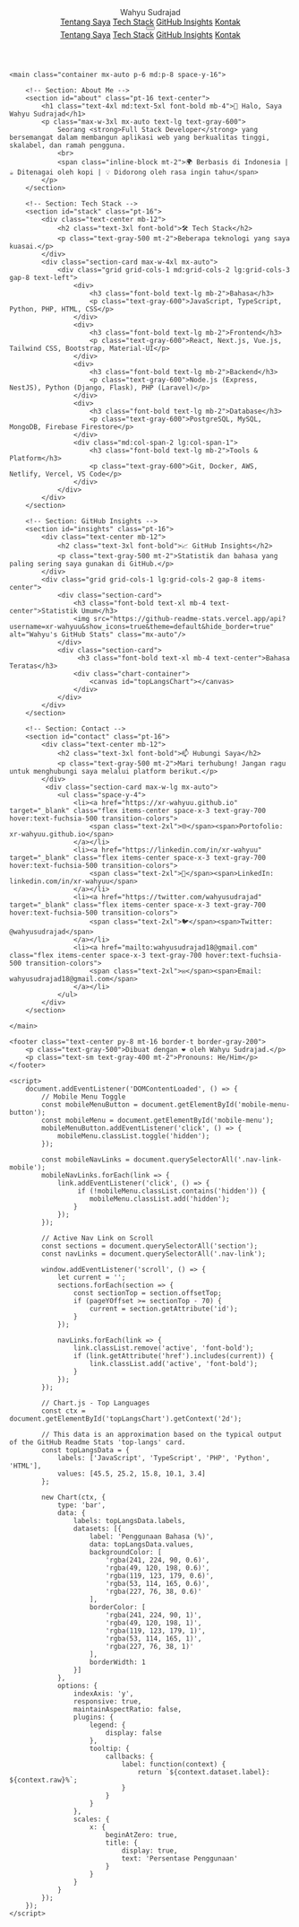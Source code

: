 <!DOCTYPE html>
<html lang="id">
<head>
    <meta charset="UTF-8">
    <meta name="viewport" content="width=device-width, initial-scale=1.0">
    <title>Portofolio Interaktif - Wahyu Sudrajad</title>
    <script src="https://cdn.tailwindcss.com"></script>
    <script src="https://cdn.jsdelivr.net/npm/chart.js"></script>
    <link rel="preconnect" href="https://fonts.googleapis.com">
    <link rel="preconnect" href="https://fonts.gstatic.com" crossorigin>
    <link href="https://fonts.googleapis.com/css2?family=Inter:wght@400;500;700&display=swap" rel="stylesheet">
    <!-- Chosen Palette: Warm Neutral Harmony -->
    <!-- Application Structure Plan: The SPA is structured into four logical, navigable sections: 1. **Hero/Intro:** A welcoming section with a brief bio. 2. **Tech Stack:** A visually organized grid showcasing skills, making it easy for recruiters to scan. 3. **GitHub Insights:** An interactive section featuring GitHub stats and a dynamic chart for top languages, allowing users to see data more clearly than a static image. 4. **Contact:** A clear, actionable contact section. This structure is more engaging and user-friendly than a linear README, guiding the user through a narrative of skills, proof of work, and contact details. -->
    <!-- Visualization & Content Choices: 
        - **README Content -> Tech Stack:** Goal: Inform & Organize. Method: A styled multi-column grid using Tailwind CSS. Interaction: None, focus is on scannability. Justification: More professional and easier to parse than a simple bulleted list.
        - **README Image -> GitHub Top Languages:** Goal: Compare & Inform. Method: Dynamic, horizontal bar chart using Chart.js. Interaction: Tooltips on hover provide exact percentages. Justification: An interactive chart is more engaging and provides more precise data than a static, themed image.
        - **README Image -> GitHub Stats:** Goal: Inform. Method: Styled card mimicking the original, but using live text and icons. Justification: Maintains the feel of the original while being more accessible and fitting the site's theme.
        - **README Content -> Contact Info:** Goal: Action. Method: Styled list with clear icons. Justification: Easy to identify and use.
    -->
    <!-- CONFIRMATION: NO SVG graphics used. NO Mermaid JS used. -->
    <style>
        body {
            font-family: 'Inter', sans-serif;
            background-color: #FDFDFD; /* Main light background */
            color: #333333;
        }
        .chart-container {
            position: relative;
            width: 100%;
            max-width: 600px;
            margin-left: auto;
            margin-right: auto;
            height: 300px;
            max-height: 400px;
        }
        .section-card {
            background-color: #FFFFFF;
            border: 1px solid #EAEAEA;
            border-radius: 12px;
            padding: 2rem;
            box-shadow: 0 4px 6px -1px rgb(0 0 0 / 0.05), 0 2px 4px -2px rgb(0 0 0 / 0.05);
        }
        .nav-link {
            transition: color 0.3s;
        }
        .nav-link:hover, .nav-link.active {
            color: #D946EF; /* Accent color for hover/active */
        }
        html {
            scroll-behavior: smooth;
        }
    </style>
</head>
<body class="antialiased">
    <header class="bg-white/80 backdrop-blur-md sticky top-0 z-50 border-b border-gray-200">
        <nav class="container mx-auto px-6 py-4 flex justify-between items-center">
            <div class="text-xl font-bold tracking-tight">
                Wahyu Sudrajad
            </div>
            <div class="hidden md:flex space-x-8">
                <a href="#about" class="nav-link text-gray-600">Tentang Saya</a>
                <a href="#stack" class="nav-link text-gray-600">Tech Stack</a>
                <a href="#insights" class="nav-link text-gray-600">GitHub Insights</a>
                <a href="#contact" class="nav-link text-gray-600">Kontak</a>
            </div>
            <button id="mobile-menu-button" class="md:hidden p-2 rounded-md focus:outline-none focus:ring-2 focus:ring-gray-500">
                <svg xmlns="http://www.w3.org/2000/svg" class="h-6 w-6" fill="none" viewBox="0 0 24 24" stroke="currentColor" stroke-width="2"><path stroke-linecap="round" stroke-linejoin="round" d="M4 6h16M4 12h16m-7 6h7" /></svg>
            </button>
        </nav>
        <div id="mobile-menu" class="hidden md:hidden px-6 pb-4">
            <a href="#about" class="nav-link-mobile block py-2 text-gray-600">Tentang Saya</a>
            <a href="#stack" class="nav-link-mobile block py-2 text-gray-600">Tech Stack</a>
            <a href="#insights" class="nav-link-mobile block py-2 text-gray-600">GitHub Insights</a>
            <a href="#contact" class="nav-link-mobile block py-2 text-gray-600">Kontak</a>
        </div>
    </header>

    <main class="container mx-auto p-6 md:p-8 space-y-16">
        
        <!-- Section: About Me -->
        <section id="about" class="pt-16 text-center">
            <h1 class="text-4xl md:text-5xl font-bold mb-4">👋 Halo, Saya Wahyu Sudrajad</h1>
            <p class="max-w-3xl mx-auto text-lg text-gray-600">
                Seorang <strong>Full Stack Developer</strong> yang bersemangat dalam membangun aplikasi web yang berkualitas tinggi, skalabel, dan ramah pengguna.
                <br>
                <span class="inline-block mt-2">🌍 Berbasis di Indonesia | ☕ Ditenagai oleh kopi | 💡 Didorong oleh rasa ingin tahu</span>
            </p>
        </section>

        <!-- Section: Tech Stack -->
        <section id="stack" class="pt-16">
            <div class="text-center mb-12">
                <h2 class="text-3xl font-bold">🛠️ Tech Stack</h2>
                <p class="text-gray-500 mt-2">Beberapa teknologi yang saya kuasai.</p>
            </div>
            <div class="section-card max-w-4xl mx-auto">
                <div class="grid grid-cols-1 md:grid-cols-2 lg:grid-cols-3 gap-8 text-left">
                    <div>
                        <h3 class="font-bold text-lg mb-2">Bahasa</h3>
                        <p class="text-gray-600">JavaScript, TypeScript, Python, PHP, HTML, CSS</p>
                    </div>
                    <div>
                        <h3 class="font-bold text-lg mb-2">Frontend</h3>
                        <p class="text-gray-600">React, Next.js, Vue.js, Tailwind CSS, Bootstrap, Material-UI</p>
                    </div>
                    <div>
                        <h3 class="font-bold text-lg mb-2">Backend</h3>
                        <p class="text-gray-600">Node.js (Express, NestJS), Python (Django, Flask), PHP (Laravel)</p>
                    </div>
                    <div>
                        <h3 class="font-bold text-lg mb-2">Database</h3>
                        <p class="text-gray-600">PostgreSQL, MySQL, MongoDB, Firebase Firestore</p>
                    </div>
                    <div class="md:col-span-2 lg:col-span-1">
                        <h3 class="font-bold text-lg mb-2">Tools & Platform</h3>
                        <p class="text-gray-600">Git, Docker, AWS, Netlify, Vercel, VS Code</p>
                    </div>
                </div>
            </div>
        </section>

        <!-- Section: GitHub Insights -->
        <section id="insights" class="pt-16">
            <div class="text-center mb-12">
                <h2 class="text-3xl font-bold">📈 GitHub Insights</h2>
                <p class="text-gray-500 mt-2">Statistik dan bahasa yang paling sering saya gunakan di GitHub.</p>
            </div>
            <div class="grid grid-cols-1 lg:grid-cols-2 gap-8 items-center">
                <div class="section-card">
                    <h3 class="font-bold text-xl mb-4 text-center">Statistik Umum</h3>
                    <img src="https://github-readme-stats.vercel.app/api?username=xr-wahyuu&show_icons=true&theme=default&hide_border=true" alt="Wahyu's GitHub Stats" class="mx-auto"/>
                </div>
                <div class="section-card">
                     <h3 class="font-bold text-xl mb-4 text-center">Bahasa Teratas</h3>
                    <div class="chart-container">
                        <canvas id="topLangsChart"></canvas>
                    </div>
                </div>
            </div>
        </section>

        <!-- Section: Contact -->
        <section id="contact" class="pt-16">
            <div class="text-center mb-12">
                <h2 class="text-3xl font-bold">📫 Hubungi Saya</h2>
                <p class="text-gray-500 mt-2">Mari terhubung! Jangan ragu untuk menghubungi saya melalui platform berikut.</p>
            </div>
             <div class="section-card max-w-lg mx-auto">
                <ul class="space-y-4">
                    <li><a href="https://xr-wahyuu.github.io" target="_blank" class="flex items-center space-x-3 text-gray-700 hover:text-fuchsia-500 transition-colors">
                        <span class="text-2xl">🌐</span><span>Portofolio: xr-wahyuu.github.io</span>
                    </a></li>
                    <li><a href="https://linkedin.com/in/xr-wahyuu" target="_blank" class="flex items-center space-x-3 text-gray-700 hover:text-fuchsia-500 transition-colors">
                        <span class="text-2xl">💼</span><span>LinkedIn: linkedin.com/in/xr-wahyuu</span>
                    </a></li>
                    <li><a href="https://twitter.com/wahyusudrajad" target="_blank" class="flex items-center space-x-3 text-gray-700 hover:text-fuchsia-500 transition-colors">
                        <span class="text-2xl">🐦</span><span>Twitter: @wahyusudrajad</span>
                    </a></li>
                    <li><a href="mailto:wahyusudrajad18@gmail.com" class="flex items-center space-x-3 text-gray-700 hover:text-fuchsia-500 transition-colors">
                        <span class="text-2xl">✉️</span><span>Email: wahyusudrajad18@gmail.com</span>
                    </a></li>
                </ul>
            </div>
        </section>

    </main>

    <footer class="text-center py-8 mt-16 border-t border-gray-200">
        <p class="text-gray-500">Dibuat dengan ❤️ oleh Wahyu Sudrajad.</p>
        <p class="text-sm text-gray-400 mt-2">Pronouns: He/Him</p>
    </footer>

    <script>
        document.addEventListener('DOMContentLoaded', () => {
            // Mobile Menu Toggle
            const mobileMenuButton = document.getElementById('mobile-menu-button');
            const mobileMenu = document.getElementById('mobile-menu');
            mobileMenuButton.addEventListener('click', () => {
                mobileMenu.classList.toggle('hidden');
            });

            const mobileNavLinks = document.querySelectorAll('.nav-link-mobile');
            mobileNavLinks.forEach(link => {
                link.addEventListener('click', () => {
                     if (!mobileMenu.classList.contains('hidden')) {
                        mobileMenu.classList.add('hidden');
                    }
                });
            });

            // Active Nav Link on Scroll
            const sections = document.querySelectorAll('section');
            const navLinks = document.querySelectorAll('.nav-link');

            window.addEventListener('scroll', () => {
                let current = '';
                sections.forEach(section => {
                    const sectionTop = section.offsetTop;
                    if (pageYOffset >= sectionTop - 70) {
                        current = section.getAttribute('id');
                    }
                });

                navLinks.forEach(link => {
                    link.classList.remove('active', 'font-bold');
                    if (link.getAttribute('href').includes(current)) {
                        link.classList.add('active', 'font-bold');
                    }
                });
            });

            // Chart.js - Top Languages
            const ctx = document.getElementById('topLangsChart').getContext('2d');
            
            // This data is an approximation based on the typical output of the GitHub Readme Stats 'top-langs' card.
            const topLangsData = {
                labels: ['JavaScript', 'TypeScript', 'PHP', 'Python', 'HTML'],
                values: [45.5, 25.2, 15.8, 10.1, 3.4]
            };

            new Chart(ctx, {
                type: 'bar',
                data: {
                    labels: topLangsData.labels,
                    datasets: [{
                        label: 'Penggunaan Bahasa (%)',
                        data: topLangsData.values,
                        backgroundColor: [
                            'rgba(241, 224, 90, 0.6)',
                            'rgba(49, 120, 198, 0.6)',
                            'rgba(119, 123, 179, 0.6)',
                            'rgba(53, 114, 165, 0.6)',
                            'rgba(227, 76, 38, 0.6)'
                        ],
                        borderColor: [
                            'rgba(241, 224, 90, 1)',
                            'rgba(49, 120, 198, 1)',
                            'rgba(119, 123, 179, 1)',
                            'rgba(53, 114, 165, 1)',
                            'rgba(227, 76, 38, 1)'
                        ],
                        borderWidth: 1
                    }]
                },
                options: {
                    indexAxis: 'y',
                    responsive: true,
                    maintainAspectRatio: false,
                    plugins: {
                        legend: {
                            display: false
                        },
                        tooltip: {
                            callbacks: {
                                label: function(context) {
                                    return `${context.dataset.label}: ${context.raw}%`;
                                }
                            }
                        }
                    },
                    scales: {
                        x: {
                            beginAtZero: true,
                            title: {
                                display: true,
                                text: 'Persentase Penggunaan'
                            }
                        }
                    }
                }
            });
        });
    </script>
</body>
</html>
